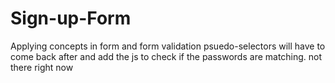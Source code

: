# Sign-up-Form
Applying concepts in form and form validation psuedo-selectors
will have to come back after and add the js to check if the passwords are matching. not there right now 
